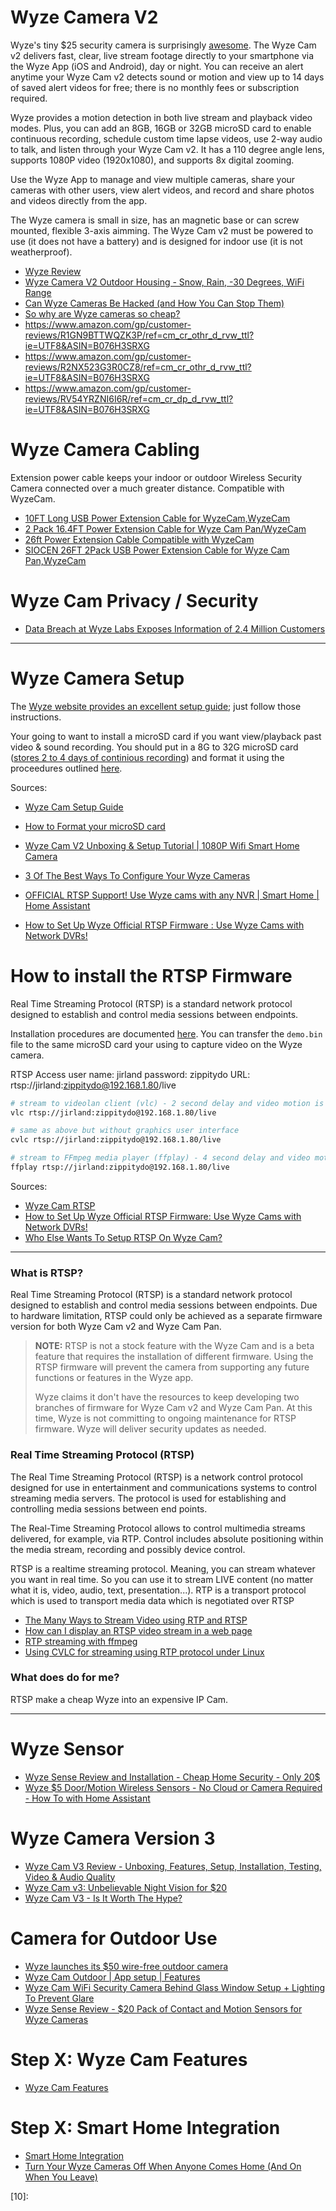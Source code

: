
# Wyze Camera V2
Wyze's tiny $25 security camera is surprisingly [awesome][02].
The Wyze Cam v2 delivers fast, clear, live stream footage directly
to your smartphone via the Wyze App (iOS and Android), day or night.
You can receive an alert anytime your Wyze Cam v2 detects sound or motion
and view up to 14 days of saved alert videos for free;
there is no monthly fees or subscription required.

Wyze provides a motion detection in both live stream and playback video modes.
Plus, you can add an 8GB, 16GB or 32GB microSD card to enable continuous recording,
schedule custom time lapse videos,
use 2-way audio to talk, and listen through your Wyze Cam v2.
It has a 110 degree angle lens, supports 1080P video (1920x1080), and supports 8x digital zooming.

Use the Wyze App to manage and view multiple cameras,
share your cameras with other users, view alert videos,
and record and share photos and videos directly from the app.

The Wyze camera is small in size, has an magnetic base or can screw mounted, flexible 3-axis aimming.
The Wyze Cam v2 must be powered to use (it does not have a battery)
and is designed for indoor use (it is not weatherproof).

* [Wyze Review](https://www.security.org/security-cameras/wyze/review/)
* [Wyze Camera V2 Outdoor Housing - Snow, Rain, -30 Degrees, WiFi Range](https://www.youtube.com/watch?v=HbkQfRpOaow)
* [Can Wyze Cameras Be Hacked (and How You Can Stop Them)](https://thesecuritycameraguy.com/can-wyze-cameras-be-hacked-and-how-you-can-stop-them/)
* [So why are Wyze cameras so cheap?](https://www.youtube.com/watch?v=IPr0RNYPoy4&feature=youtu.be)
* https://www.amazon.com/gp/customer-reviews/R1GN9BTTWQZK3P/ref=cm_cr_othr_d_rvw_ttl?ie=UTF8&ASIN=B076H3SRXG
* https://www.amazon.com/gp/customer-reviews/R2NX523G3R0CZ8/ref=cm_cr_othr_d_rvw_ttl?ie=UTF8&ASIN=B076H3SRXG
* https://www.amazon.com/gp/customer-reviews/RV54YRZNI6I6R/ref=cm_cr_dp_d_rvw_ttl?ie=UTF8&ASIN=B076H3SRXG

# Wyze Camera Cabling
Extension power cable keeps your indoor or outdoor Wireless Security Camera
connected over a much greater distance.
Compatible with WyzeCam.

* [10FT Long USB Power Extension Cable for WyzeCam,WyzeCam ](https://www.amazon.com/Extension-WyzeCam-NestCam-Charging-Security/dp/B081XNGLVQ)
* [2 Pack 16.4FT Power Extension Cable for Wyze Cam Pan/WyzeCam](https://www.amazon.com/16-4FT-Extension-WyzeCam-Durable-Charging/dp/B07FT9BZM3)
* [26ft Power Extension Cable Compatible with WyzeCam](https://www.amazon.com/Extension-Compatible-WyzeCam-Charging-Security/dp/B07KY6BB6D)
* [SIOCEN 26FT 2Pack USB Power Extension Cable for Wyze Cam Pan,WyzeCam](https://www.amazon.com/SIOCEN-Extension-WyzeCam-Security-Charging/dp/B07X1S8TQY)

# Wyze Cam Privacy / Security
* [Data Breach at Wyze Labs Exposes Information of 2.4 Million Customers](https://www.nytimes.com/2019/12/30/business/wyze-security-camera-breach.html)



-----



# Wyze Camera Setup
The [Wyze website provides an excellent setup guide][01];
just follow those instructions.

Your going to want to install a microSD card if you want view/playback past video & sound recording.
You should put in a 8G to 32G microSD card ([stores 2 to 4 days of continious recording][04])
and format it using the proceedures outlined [here][03].

Sources:

* [Wyze Cam Setup Guide][01]
* [How to Format your microSD card][03]
* [Wyze Cam V2 Unboxing & Setup Tutorial | 1080P Wifi Smart Home Camera](https://www.youtube.com/watch?v=gGItwnNyuoM)
* [3 Of The Best Ways To Configure Your Wyze Cameras](https://www.youtube.com/watch?v=Io4eNaTjf08)

* [OFFICIAL RTSP Support! Use Wyze cams with any NVR | Smart Home | Home Assistant](https://www.youtube.com/watch?v=YPiHs44i0TA)
* [How to Set Up Wyze Official RTSP Firmware : Use Wyze Cams with Network DVRs!](https://www.youtube.com/watch?v=e0SgzWwt7yI)

# How to install the RTSP Firmware
Real Time Streaming Protocol (RTSP) is a standard network protocol designed to establish and control media sessions between endpoints.

Installation procedures are documented [here][05].
You can transfer the `demo.bin` file to the same microSD card your using to capture video on the Wyze camera.

RTSP Access
   user name: jirland
   password: zippitydo
   URL: rtsp://jirland:zippitydo@192.168.1.80/live

```bash
# stream to videolan client (vlc) - 2 second delay and video motion is poor
vlc rtsp://jirland:zippitydo@192.168.1.80/live

# same as above but without graphics user interface
cvlc rtsp://jirland:zippitydo@192.168.1.80/live

# stream to FFmpeg media player (ffplay) - 4 second delay and video motion is poor
ffplay rtsp://jirland:zippitydo@192.168.1.80/live
```


Sources:

* [Wyze Cam RTSP][05]
* [How to Set Up Wyze Official RTSP Firmware: Use Wyze Cams with Network DVRs!](https://www.youtube.com/watch?v=e0SgzWwt7yI)
* [Who Else Wants To Setup RTSP On Wyze Cam?](https://www.youtube.com/watch?v=12xmbzbw5E8)



-----



### What is RTSP?
Real Time Streaming Protocol (RTSP) is a standard network protocol designed to
establish and control media sessions between endpoints.
Due to hardware limitation, RTSP could only be achieved as a separate firmware version
for both Wyze Cam v2 and Wyze Cam Pan.

>**NOTE:** RTSP is not a stock feature with the Wyze Cam and is a beta feature
>that requires the installation of different firmware.
>Using the RTSP firmware will prevent the camera from supporting any future functions or features in the Wyze app.
>
>Wyze claims it don't have the resources to keep developing two branches of
>firmware for Wyze Cam v2 and Wyze Cam Pan.
>At this time, Wyze is not committing to ongoing maintenance for RTSP firmware.
>Wyze will deliver security updates as needed.

### Real Time Streaming Protocol (RTSP)
The Real Time Streaming Protocol (RTSP) is a network control protocol designed for use in entertainment and communications systems to control streaming media servers. The protocol is used for establishing and controlling media sessions between end points.

The Real-Time Streaming Protocol allows to control multimedia streams delivered, for example, via RTP. Control includes absolute positioning within the media stream, recording and possibly device control.

RTSP is a realtime streaming protocol. Meaning, you can stream whatever you want in real time. So you can use it to stream LIVE content (no matter what it is, video, audio, text, presentation...). RTP is a transport protocol which is used to transport media data which is negotiated over RTSP

* [The Many Ways to Stream Video using RTP and RTSP](https://cardinalpeak.com/blog/the-many-ways-to-stream-video-using-rtp-and-rtsp/)
 * [How can I display an RTSP video stream in a web page](https://stackoverflow.com/questions/2245040/how-can-i-display-an-rtsp-video-stream-in-a-web-page)
* [RTP streaming with ffmpeg](http://lucabe72.blogspot.com/2010/04/rtp-streaming-with-ffmpeg.html)
* [Using CVLC for streaming using RTP protocol under Linux](https://inogeni.com/knowledgebase/using-cvlc-for-streaming-using-rtp-protocol-under-linux/)

### What does do for me?
RTSP make a cheap Wyze into an expensive IP Cam.


-----



# Wyze Sensor
* [Wyze Sense Review and Installation - Cheap Home Security - Only 20$](https://www.youtube.com/watch?v=fb-BFybR_R8)
* [Wyze $5 Door/Motion Wireless Sensors - No Cloud or Camera Required - How To with Home Assistant](https://www.digiblur.com/2019/08/wyze-5-doormotion-wireless-sensors-no.html)

# Wyze Camera Version 3
* [Wyze Cam V3 Review - Unboxing, Features, Setup, Installation, Testing, Video & Audio Quality](https://www.youtube.com/watch?v=WQZ_xExcwto)
* [Wyze Cam v3: Unbelievable Night Vision for $20](https://www.youtube.com/watch?v=EwP7p2Z7hOA&feature=emb_rel_end)
* [Wyze Cam V3 - Is It Worth The Hype?](https://www.youtube.com/watch?v=Xlp7BIAt_LI&feature=youtu.be)

# Camera for Outdoor Use
* [Wyze launches its $50 wire-free outdoor camera](https://techcrunch.com/2020/06/23/wyze-launches-its-50-wire-free-outdoor-camera/)
* [Wyze Cam Outdoor | App setup | Features](https://www.youtube.com/watch?v=02yQ6dT15Lc)
* [Wyze Cam WiFi Security Camera Behind Glass Window Setup + Lighting To Prevent Glare](https://www.youtube.com/watch?v=s1UDgI3M9Vo&feature=youtu.be)
* [Wyze Sense Review - $20 Pack of Contact and Motion Sensors for Wyze Cameras](https://www.youtube.com/watch?v=BEW32P4rUSQ)

# Step X: Wyze Cam Features
* [Wyze Cam Features](https://wyzelabs.zendesk.com/hc/en-us/sections/360004966992-Wyze-Cam-Features)

# Step X: Smart Home Integration
* [Smart Home Integration](https://wyzelabs.zendesk.com/hc/en-us/sections/360005012811-Smart-Home-Integration)
* [Turn Your Wyze Cameras Off When Anyone Comes Home (And On When You Leave)](https://www.youtube.com/watch?v=OGGnMbXoJL0)



[01]:https://wyzelabs.zendesk.com/hc/en-us/articles/360030110891-Wyze-Cam-Setup-Guide
[02]:https://www.cnet.com/news/best-home-security-cameras-of-the-year-wyze-arlo-and-more/
[03]:https://wyzelabs.zendesk.com/hc/en-us/articles/360031488091-How-to-Format-your-microSD-card
[04]:https://learncctv.com/wyze-cam-v2-sd-card-size/
[05]:https://wyzelabs.zendesk.com/hc/en-us/articles/360026245231-Wyze-Cam-RTSP
[06]:
[07]:
[08]:
[09]:
[10]:
